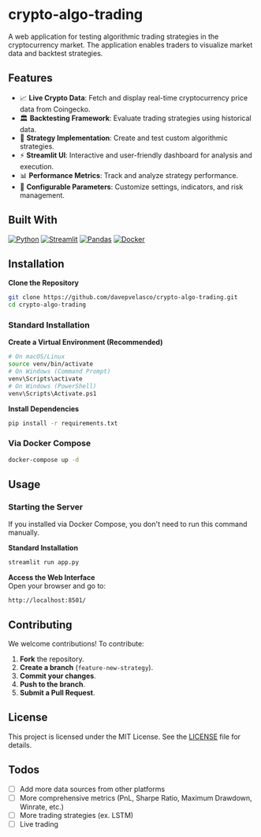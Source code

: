 # crypto-algo-trading

A web application for testing algorithmic trading strategies in the cryptocurrency market. The application enables traders to visualize market data and backtest strategies.

## Features

- 📈 **Live Crypto Data**: Fetch and display real-time cryptocurrency price data from Coingecko.
- 🏛 **Backtesting Framework**: Evaluate trading strategies using historical data.
- 🎯 **Strategy Implementation**: Create and test custom algorithmic strategies.
- ⚡ **Streamlit UI**: Interactive and user-friendly dashboard for analysis and execution.
- 📊 **Performance Metrics**: Track and analyze strategy performance.
- 🔧 **Configurable Parameters**: Customize settings, indicators, and risk management.

## Built With

[![Python][Python.org]][Python-url] [![Streamlit][Streamlit.io]][Streamlit-url] [![Pandas][Pandas.pydata.org]][Pandas-url] [![Docker][Docker.com]][Docker-url]

## Installation

**Clone the Repository**  
   ```bash
   git clone https://github.com/davepvelasco/crypto-algo-trading.git
   cd crypto-algo-trading
   ```

### Standard Installation

**Create a Virtual Environment (Recommended)**
```bash
# On macOS/Linux
source venv/bin/activate  
# On Windows (Command Prompt)
venv\Scripts\activate
# On Windows (PowerShell)
venv\Scripts\Activate.ps1
```

**Install Dependencies**  
   ```bash
   pip install -r requirements.txt
   ```

### Via Docker Compose
```bash
docker-compose up -d
```

## Usage

### Starting the Server
If you installed via Docker Compose, you don't need to run this command manually.

**Standard Installation**
   ```bash
   streamlit run app.py
   ```

**Access the Web Interface**  
   Open your browser and go to:  
   ```
   http://localhost:8501/
   ```

## Contributing

We welcome contributions! To contribute:

1. **Fork** the repository.
2. **Create a branch** (`feature-new-strategy`).
3. **Commit your changes**.
4. **Push to the branch**.
5. **Submit a Pull Request**.

## License

This project is licensed under the MIT License. See the [LICENSE](LICENSE) file for details.

## Todos
- [ ] Add more data sources from other platforms
- [ ] More comprehensive metrics (PnL, Sharpe Ratio, Maximum Drawdown, Winrate, etc.)
- [ ] More trading strategies (ex. LSTM)
- [ ] Live trading

[Python.org]: https://img.shields.io/badge/Python-3776AB?style=for-the-badge&logo=python&logoColor=white
[Python-url]: https://www.python.org/
[Streamlit.io]: https://img.shields.io/badge/Streamlit-FF4B4B?style=for-the-badge&logo=streamlit&logoColor=white
[Streamlit-url]: https://streamlit.io/
[Pandas.pydata.org]: https://img.shields.io/badge/Pandas-150458?style=for-the-badge&logo=pandas&logoColor=white
[Pandas-url]: https://pandas.pydata.org/
[Docker.com]: https://img.shields.io/badge/Docker-2496ED?style=for-the-badge&logo=docker&logoColor=white
[Docker-url]: https://www.docker.com/
